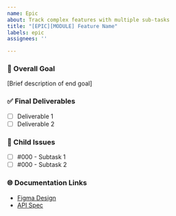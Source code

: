 ```yaml
---
name: Epic
about: Track complex features with multiple sub-tasks
title: "[EPIC][MODULE] Feature Name"
labels: epic
assignees: ''

---
```


### 🎯 Overall Goal  
[Brief description of end goal]

### ✅ Final Deliverables  
- [ ] Deliverable 1  
- [ ] Deliverable 2  

### 🔗 Child Issues  
<!-- Auto-update as you create issues -->
- [ ] #000 - Subtask 1  
- [ ] #000 - Subtask 2  

### 🌐 Documentation Links  
- [Figma Design]()  
- [API Spec]()  
